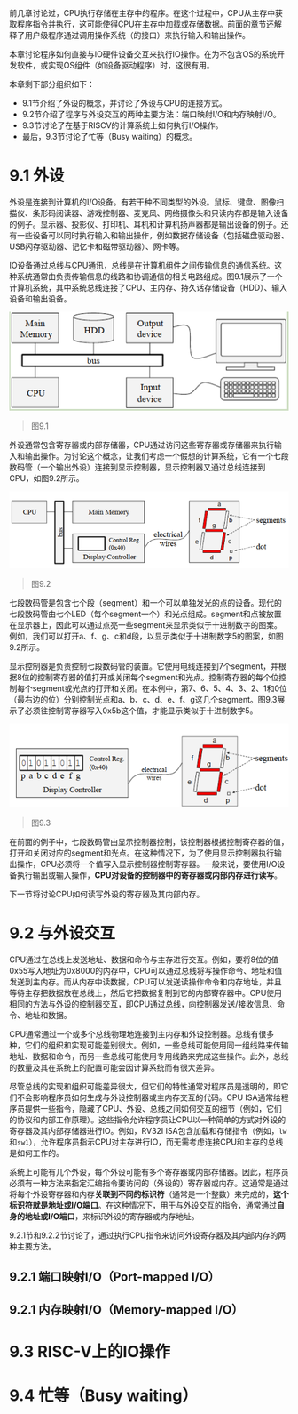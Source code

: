 前几章讨论过，CPU执行存储在主存中的程序。在这个过程中，CPU从主存中获取程序指令并执行，这可能使得CPU在主存中加载或存储数据。前面的章节还解释了用户级程序通过调用操作系统（的接口）来执行输入和输出操作。

本章讨论程序如何直接与IO硬件设备交互来执行IO操作。在为不包含OS的系统开发软件，或实现OS组件（如设备驱动程序）时，这很有用。

本章剩下部分组织如下：
* 9.1节介绍了外设的概念，并讨论了外设与CPU的连接方式。
* 9.2节介绍了程序与外设交互的两种主要方法：端口映射I/O和内存映射I/O。
* 9.3节讨论了在基于RISCV的计算系统上如何执行I/O操作。
* 最后，9.3节讨论了忙等（Busy waiting）的概念。
  
# 9.1 外设

外设是连接到计算机的I/O设备。有若干种不同类型的外设。鼠标、键盘、图像扫描仪、条形码阅读器、游戏控制器、麦克风、网络摄像头和只读内存都是输入设备的例子。显示器、投影仪、打印机、耳机和计算机扬声器都是输出设备的例子。还有一些设备可以同时执行输入和输出操作，例如数据存储设备（包括磁盘驱动器、USB闪存驱动器、记忆卡和磁带驱动器）、网卡等。

IO设备通过总线与CPU通讯，总线是在计算机组件之间传输信息的通信系统。这种系统通常由负责传输信息的线路和协调通信的相关电路组成。图9.1展示了一个计算机系统，其中系统总线连接了CPU、主内存、持久话存储设备（HDD）、输入设备和输出设备。


![](./imgs/ch9/9.1.png)
> 图9.1

外设通常包含寄存器或内部存储器，CPU通过访问这些寄存器或存储器来执行输入和输出操作。为讨论这个概念，让我们考虑一个假想的计算系统，它有一个七段数码管（一个输出外设）连接到显示控制器，显示控制器又通过总线连接到CPU，如图9.2所示。

![](./imgs/ch9/9.2.png)
> 图9.2

七段数码管是包含七个段（segment）和一个可以单独发光的点的设备。现代的七段数码管由七个LED（每个segment一个）和光点组成。segment和点被放置在显示器上，因此可以通过点亮一些segment来显示类似于十进制数字的图案。例如，我们可以打开a、f、g、c和d段，以显示类似于十进制数字5的图案，如图9.2所示。

显示控制器是负责控制七段数码管的装置。它使用电线连接到7个segment，并根据8位的控制寄存器的值打开或关闭每个segment和光点。控制寄存器的每个位控制每个segment或光点的打开和关闭。在本例中，第7、6、5、4、3、2、1和0位（最右边的位）分别控制光点和a、b、c、d、e、f、g这几个segment。图9.3展示了必须往控制寄存器写入0x5b这个值，才能显示类似于十进制数字5。

![](./imgs/ch9/9.3.png)
> 图9.3

在前面的例子中，七段数码管由显示控制器控制，该控制器根据控制寄存器的值，打开和关闭对应的segment和光点。在这种情况下，为了使用显示控制器执行输出操作，CPU必须将一个值写入显示控制器控制寄存器。一般来说，要使用I/O设备执行输出或输入操作，**CPU对设备的控制器中的寄存器或内部内存进行读写**。

下一节将讨论CPU如何读写外设的寄存器及其内部内存。

# 9.2 与外设交互

CPU通过在总线上发送地址、数据和命令与主存进行交互。例如，要将8位的值0x55写入地址为0x8000的内存中，CPU可以通过总线将写操作命令、地址和值发送到主内存。而从内存中读数据，CPU可以发送读操作命令和内存地址，并且等待主存把数据放在总线上，然后它把数据复制到它的内部寄存器中。CPU使用相同的方法与外设的控制器交互，即CPU通过总线，向控制器发送/接收信息、命令、地址和数据。

CPU通常通过一个或多个总线物理地连接到主内存和外设控制器。总线有很多种，它们的组织和实现可能差别很大。例如，一些总线可能使用同一组线路来传输地址、数据和命令，而另一些总线可能使用专用线路来完成这些操作。此外，总线的数量及其在系统上的配置可能会因计算系统而有很大差异。

尽管总线的实现和组织可能差异很大，但它们的特性通常对程序员是透明的，即它们不会影响程序员如何生成与外设控制器或主内存交互的代码。CPU ISA通常给程序员提供一些指令，隐藏了CPU、外设、总线之间如何交互的细节（例如，它们的协议和内部工作原理）。这些指令允许程序员让CPU以一种简单的方式对外设的寄存器及其内部存储器进行IO。例如，RV32I ISA包含加载和存储指令（例如，`lw`和`sw1`），允许程序员指示CPU对主存进行IO，而无需考虑连接CPU和主存的总线是如何工作的。

系统上可能有几个外设，每个外设可能有多个寄存器或内部存储器。因此，程序员必须有一种方法来指定汇编指令要访问的（外设的）寄存器或内存。这通常是通过将每个外设寄存器和内存**关联到不同的标识符**（通常是一个整数）来完成的，**这个标识符就是地址或I/O端口**。在这种情况下，用于与外设交互的指令，通常通过**自身的地址或I/O端口**，来标识外设的寄存器或内存地址。

9.2.1节和9.2.2节讨论了，通过执行CPU指令来访问外设寄存器及其内部内存的两种主要方法。




## 9.2.1 端口映射I/O（Port-mapped I/O）

## 9.2.1 内存映射I/O（Memory-mapped I/O）

# 9.3 RISC-V上的IO操作

# 9.4 忙等（Busy waiting）

